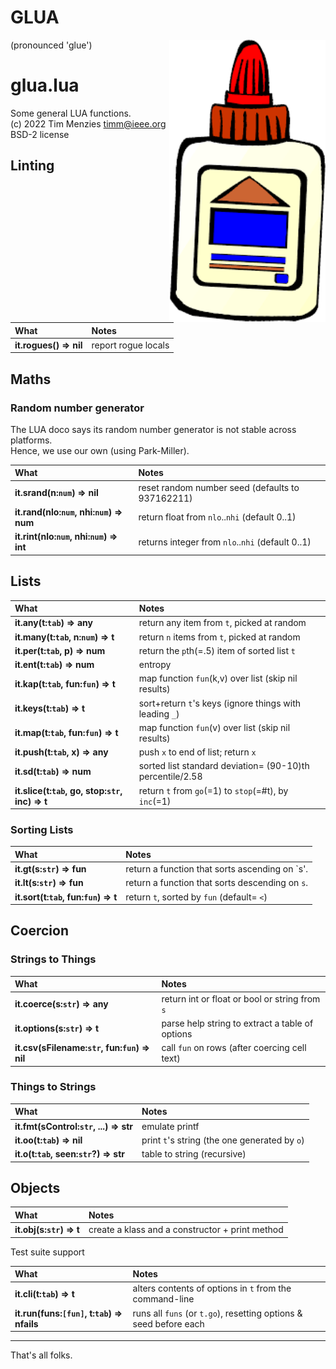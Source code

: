 
# GLUA
(pronounced 'glue')
<img src=lib.png width=250 align=right>
#	glua.lua	

Some general LUA functions.    	
(c) 2022 Tim Menzies <timm@ieee.org> BSD-2 license	
## Linting	

| What | Notes |
|:---|:---|
| <b>it.rogues() &rArr;  nil</b> |  report rogue locals |


## Maths	
### Random number generator	
The LUA doco says its random number generator is not stable across platforms.	
Hence, we use our own (using Park-Miller).	

| What | Notes |
|:---|:---|
| <b>it.srand(n:`num`) &rArr;  nil</b> |  reset random number seed (defaults to 937162211)  |
| <b>it.rand(nlo:`num`, nhi:`num`) &rArr;  num</b> |  return float from `nlo`..`nhi` (default 0..1) |
| <b>it.rint(nlo:`num`, nhi:`num`) &rArr;  int</b> |  returns integer from `nlo`..`nhi` (default 0..1) |


## Lists	

| What | Notes |
|:---|:---|
| <b>it.any(t:`tab`) &rArr;  any</b> |  return any item from `t`, picked at random |
| <b>it.many(t:`tab`, n:`num`) &rArr;  t</b> |  return `n` items from `t`, picked at random |
| <b>it.per(t:`tab`, p) &rArr;  num</b> |  return the `p`th(=.5) item of sorted list `t` |
| <b>it.ent(t:`tab`) &rArr;  num</b> |   entropy |
| <b>it.kap(t:`tab`,  fun:`fun`) &rArr;  t</b> |  map function `fun`(k,v) over list (skip nil results)  |
| <b>it.keys(t:`tab`) &rArr;  t</b> |  sort+return `t`'s keys (ignore things with leading `_`) |
| <b>it.map(t:`tab`,  fun:`fun`) &rArr;  t</b> |  map function `fun`(v) over list (skip nil results)  |
| <b>it.push(t:`tab`,  x) &rArr;  any</b> |  push `x` to end of list; return `x`  |
| <b>it.sd(t:`tab`) &rArr;  num</b> |  sorted list standard deviation= (90-10)th percentile/2.58 |
| <b>it.slice(t:`tab`,  go,  stop:`str`,  inc) &rArr;  t</b> |  return `t` from `go`(=1) to `stop`(=#t), by `inc`(=1) |


### Sorting Lists	

| What | Notes |
|:---|:---|
| <b>it.gt(s:`str`) &rArr;  fun</b> |  return a function that sorts ascending on `s'. |
| <b>it.lt(s:`str`) &rArr;  fun</b> |  return a function that sorts descending on `s`. |
| <b>it.sort(t:`tab`,  fun:`fun`) &rArr;  t</b> |  return `t`,  sorted by `fun` (default= `<`) |


## Coercion	
### Strings to Things	

| What | Notes |
|:---|:---|
| <b>it.coerce(s:`str`) &rArr;  any</b> |  return int or float or bool or string from `s` |
| <b>it.options(s:`str`) &rArr;  t</b> |   parse help string to extract a table of options |
| <b>it.csv(sFilename:`str`, fun:`fun`) &rArr;  nil</b> |  call `fun` on rows (after coercing cell text) |


### Things to Strings	

| What | Notes |
|:---|:---|
| <b>it.fmt(sControl:`str`, ...) &rArr;  str</b> |  emulate printf |
| <b>it.oo(t:`tab`) &rArr;  nil</b> |  print `t`'s string (the one generated by `o`) |
| <b>it.o(t:`tab`,   seen:`str`?) &rArr;  str</b> |  table to string (recursive) |


## Objects	

| What | Notes |
|:---|:---|
| <b>it.obj(s:`str`) &rArr;  t</b> |  create a klass and a constructor + print method |


Test suite support	

| What | Notes |
|:---|:---|
| <b>it.cli(t:`tab`) &rArr;  t</b> |  alters contents of options in `t` from the  command-line |
| <b>it.run(funs:`[fun]`, t:`tab`) &rArr;  nfails</b> |  runs all `funs` (or `t.go`), resetting options & seed before each |


-------------------------------	
That's all folks.	
